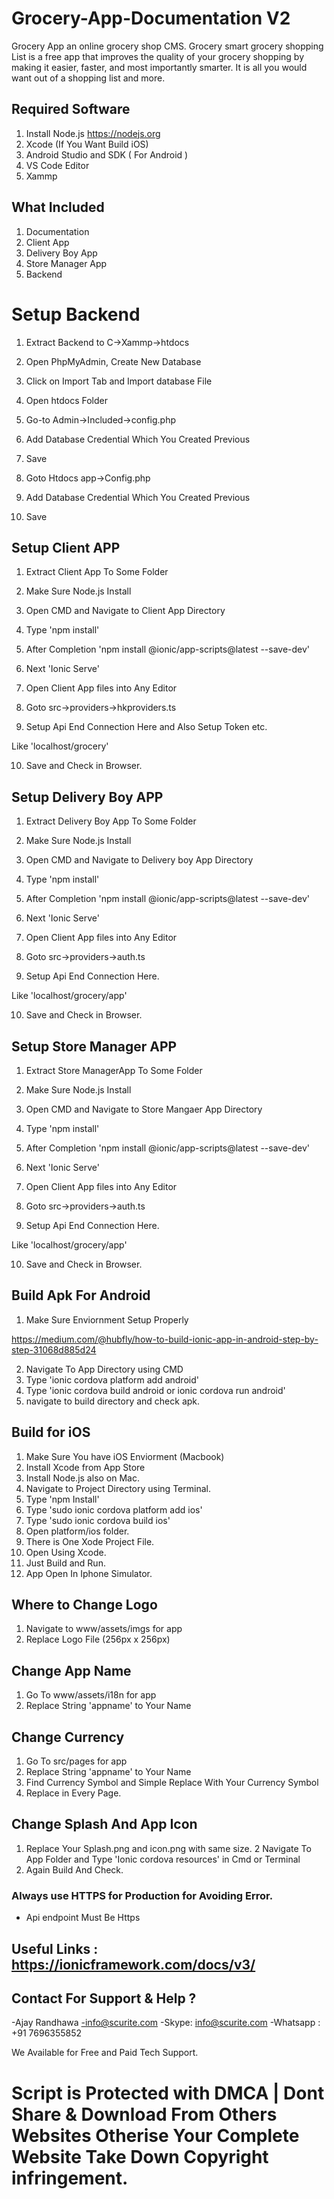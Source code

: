 # Grocery-App-Documentation V2
Grocery App an online grocery shop CMS. Grocery smart grocery shopping List is a free app that improves the quality of your grocery shopping by making it easier, faster, and most importantly smarter. It is all you would want out of a shopping list and more.  

## Required Software

1. Install Node.js https://nodejs.org
2. Xcode (If You Want Build iOS)
3. Android Studio and SDK ( For Android )
4. VS Code Editor
5. Xammp

## What Included 

1. Documentation
2. Client App
3. Delivery Boy App
3. Store Manager App
4. Backend

# Setup Backend

1. Extract Backend to C->Xammp->htdocs
2. Open PhpMyAdmin, Create New Database
3. Click on Import Tab and Import database File
4. Open htdocs Folder 
5. Go-to Admin->Included->config.php
6. Add Database Credential Which You Created Previous
7. Save

8. Goto Htdocs app->Config.php
9. Add Database Credential Which You Created Previous
10. Save

## Setup Client APP 

1. Extract Client App To Some Folder
2. Make Sure Node.js Install
3. Open CMD and Navigate to Client App Directory
4. Type 'npm install'
5. After Completion 'npm install @ionic/app-scripts@latest --save-dev'
6. Next 'Ionic Serve'

7. Open Client App files into Any Editor
8. Goto src->providers->hkproviders.ts
9. Setup Api End Connection Here and Also Setup Token etc.

Like 'localhost/grocery'

10. Save and Check in Browser.

## Setup Delivery Boy APP 

1. Extract Delivery Boy App To Some Folder
2. Make Sure Node.js Install
3. Open CMD and Navigate to Delivery boy App Directory
4. Type 'npm install'
5. After Completion 'npm install @ionic/app-scripts@latest --save-dev'
6. Next 'Ionic Serve'

7. Open Client App files into Any Editor
8. Goto src->providers->auth.ts
9. Setup Api End Connection Here.

Like 'localhost/grocery/app'

10. Save and Check in Browser.

## Setup Store Manager APP 

1. Extract Store ManagerApp To Some Folder
2. Make Sure Node.js Install
3. Open CMD and Navigate to Store Mangaer App Directory
4. Type 'npm install'
5. After Completion 'npm install @ionic/app-scripts@latest --save-dev'
6. Next 'Ionic Serve'

7. Open Client App files into Any Editor
8. Goto src->providers->auth.ts
9. Setup Api End Connection Here.

Like 'localhost/grocery/app'

10. Save and Check in Browser.

## Build Apk For Android

1. Make Sure Enviornment Setup Properly

https://medium.com/@hubfly/how-to-build-ionic-app-in-android-step-by-step-31068d885d24

2. Navigate To App Directory using CMD
3. Type 'ionic cordova platform add android'
4. Type 'ionic cordova build android or ionic cordova run android'
5. navigate to build directory and check apk.

## Build for iOS

1. Make Sure You have iOS Enviorment (Macbook)
2. Install Xcode from App Store
3. Install Node.js also on Mac.
4. Navigate to Project Directory using Terminal.
5. Type 'npm Install'
6. Type 'sudo ionic cordova platform add ios'
7. Type 'sudo ionic cordova build ios'
8. Open platform/ios folder.
9. There is One Xode Project File.
10. Open Using Xcode.
11. Just Build and Run.
12. App Open In Iphone Simulator.


## Where to Change Logo

1. Navigate to www/assets/imgs for app
2. Replace Logo File (256px x 256px)

## Change App Name

1. Go To www/assets/i18n for app
2. Replace String 'appname' to Your Name

## Change Currency

1. Go To src/pages for app
2. Replace String 'appname' to Your Name
3. Find Currency Symbol and Simple Replace With Your Currency Symbol
4. Replace in Every Page.


## Change Splash And App Icon

1. Replace Your Splash.png and icon.png with same size.
2  Navigate To App Folder and Type 'Ionic cordova resources' in Cmd or Terminal
3. Again Build And Check.

### Always use HTTPS for Production for Avoiding Error.

- Api endpoint Must Be Https

## Useful Links : https://ionicframework.com/docs/v3/


## Contact For Support & Help ?

-Ajay Randhawa
-info@scurite.com
-Skype: info@scurite.com
-Whatsapp : +91 7696355852

We Available for Free and Paid Tech Support.

# Script is Protected with DMCA | Dont Share & Download From Others Websites Otherise Your Complete Website Take Down Copyright infringement.










